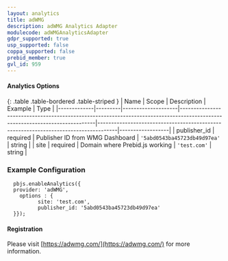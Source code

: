 ```yaml
---
layout: analytics
title: adWMG
description: adWMG Analytics Adapter
modulecode: adWMGAnalyticsAdapter
gdpr_supported: true
usp_supported: false
coppa_supported: false
prebid_member: true
gvl_id: 959
---
```


#### Analytics Options

{: .table .table-bordered .table-striped }
| Name         | Scope              | Description                                                                                                                 | Example                                                                             | Type             |
|-------------|---------|--------------------|-----------------------------------------------------------------------------------------------------------------------------|-------------------------------------------------------------------------------------|------------------|
| publisher_id | required  | Publisher ID from WMG Dashboard | `'5abd0543ba45723db49d97ea'`  | string |
| site | required | Domain where Prebid.js working   | `'test.com'` | string |


### Example Configuration

```
  pbjs.enableAnalytics({
  provider: 'adWMG',
    options : {
          site: 'test.com',
          publisher_id: '5abd0543ba45723db49d97ea'
  }});
```
#### Registration

Please visit [https://adwmg.com/](https://adwmg.com/) for more information.

